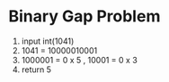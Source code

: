 # Binary Gap Problem

1. input int(1041)
2. 1041 =  10000010001
3. 1000001 = 0 x 5 , 10001 = 0 x 3
4. return 5
